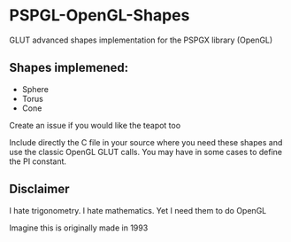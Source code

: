 # PSPGL-OpenGL-Shapes
GLUT advanced shapes implementation for the PSPGX library (OpenGL)

## Shapes implemened:
- Sphere
- Torus
- Cone

Create an issue if you would like the teapot too

Include directly the C file in your source where you need these shapes and use the classic OpenGL GLUT calls.
You may have in some cases to define the PI constant.

## Disclaimer
I hate trigonometry. I hate mathematics. Yet I need them to do OpenGL

Imagine this is originally made in 1993
